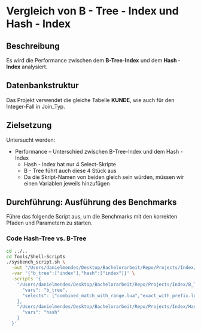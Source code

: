# Vergleich von B - Tree - Index und Hash - Index

## Beschreibung

Es wird die Performance zwischen dem **B-Tree-Index** und dem **Hash - Index** analysiert.

## Datenbankstruktur

Das Projekt verwendet die gleiche Tabelle **KUNDE**, wie auch für den Integer-Fall in Join_Typ.

## Zielsetzung
Untersucht werden:
- Performance – Unterschied zwischen B-Tree-Index und dem Hash - Index
  - Hash - Index hat nur 4 Select-Skripte
  - B - Tree führt auch diese 4 Stück aus
  - Da die Skript-Namen von beiden gleich sein würden, müssen wir einen Variablen jeweils hinzufügen

## Durchführung: Ausführung des Benchmarks
Führe das folgende Script aus, um die Benchmarks mit den korrekten Pfaden und Parametern zu starten.

### Code Hash-Tree vs. B-Tree
```bash
cd ../..
cd Tools/Shell-Scripts
./sysbench_script.sh \
  -out "/Users/danielmendes/Desktop/Bachelorarbeit/Repo/Projects/Index/Output" \
  -var '{"b_tree":["index"],"hash":["index"]}' \
  -scripts '{
    "/Users/danielmendes/Desktop/Bachelorarbeit/Repo/Projects/Index/B_Tree/Scripts/query_differences": {
      "vars": "b_tree",
      "selects": ["combined_match_with_range.lua","exact_with_prefix.lua","full_match.lua","leftmost_prefix.lua"]
    },
    "/Users/danielmendes/Desktop/Bachelorarbeit/Repo/Projects/Index/Hash/Scripts/query_differences": {
      "vars": "hash"
    }
  }'
```